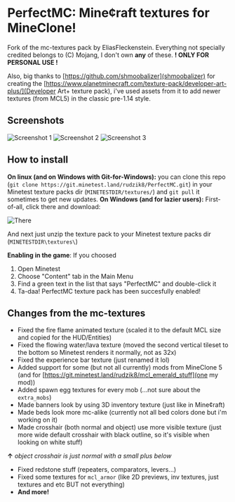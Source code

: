 # PerfectMC: Mine¢raft textures for MineClone!
Fork of the mc-textures pack by EliasFleckenstein.
Everything not specially credited belongs to (C) Mojang, I don't own **any** of these.
**! ONLY FOR PERSONAL USE !**

Also, big thanks to [https://github.com/shmoobalizer](shmoobalizer) for creating the [https://www.planetminecraft.com/texture-pack/developer-art-plus/](Developer Art+ texture pack), i've used assets from it to add newer textures (from MCL5) in the classic pre-1.14 style.

## Screenshots
![Screenshot 1](https://i.ibb.co/RyXhP0F/screenshot-20220227-190230.png "Forest")
![Screenshot 2](https://i.ibb.co/rdTQs8b/screenshot-20220227-190309.png "Cave (and creative hud)")
![Screenshot 3](https://i.ibb.co/yykx6Qs/screenshot-20220227-190441.png "Nether (and survival hud with mine¢raft font)")

## How to install
**On linux (and on Windows with Git-for-Windows):** you can clone this repo (``git clone https://git.minetest.land/rudzik8/PerfectMC.git``) in your Minetest texture packs dir (``MINETESTDIR/textures/``) and ``git pull`` it sometimes to get new updates.
**On Windows (and for lazier users):** First-of-all, click there and download: 

![There](https://i.ibb.co/ZmmpqYM/screenshooooooooooot.png "right on the top of this page, yep")

And next just unzip the texture pack to your Minetest texture packs dir (``MINETESTDIR\textures\``)

**Enabling in the game**:
If you choosed
1. Open Minetest
2. Choose "Content" tab in the Main Menu
3. Find a green text in the list that says "PerfectMC" and double-click it
4. Ta-daa! PerfectMC texture pack has been succesfully enabled!

## Changes from the mc-textures
- Fixed the fire flame animated texture (scaled it to the default MCL size and copied for the HUD/Entities)
- Fixed the flowing water/lava texture (moved the second vertical tileset to the bottom so Minetest renders it normally, not as 32x)
- Fixed the experience bar texture (just renamed it lol)
- Added support for some (but not all currently) mods from MineClone 5 (and for [https://git.minetest.land/rudzik8/mcl_emerald_stuff](one my mod))
- Added spawn egg textures for every mob (...not sure about the ``extra_mobs``)
- Made banners look by using 3D inventory texture (just like in Mine¢raft)
- Made beds look more mc-alike (currently not all bed colors done but i'm working on it)
- Made crosshair (both normal and object) use more visible texture (just more wide default crosshair with black outline, so it's visible when looking on white stuff)

**↑** *object crosshair is just normal with a small plus below*
- Fixed redstone stuff (repeaters, comparators, levers...)
- Fixed some textures for ``mcl_armor`` (like 2D previews, inv textures, just textures and etc BUT not everything)
- **And more!**
